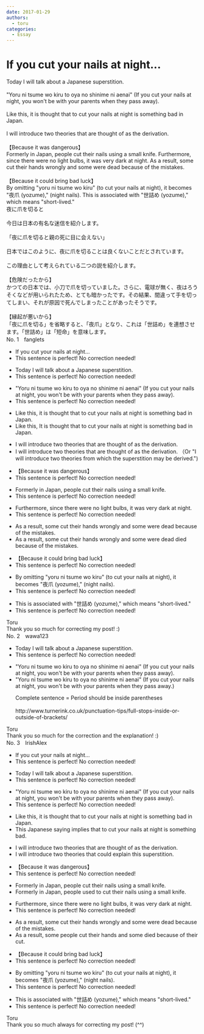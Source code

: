 ```yaml
---
date: 2017-01-29
authors:
  - toru
categories:
  - Essay
---
```


<h1 id="subject_show">If you cut your nails at night...</h1>
<div class="date" hidden>Jan 29, 2017 10:19</div>
<div id="post"><div id="body_show_ori">
Today I will talk about a Japanese superstition.<br/><br/>"Yoru ni tsume wo kiru to oya no shinime ni aenai" (If you cut your nails at night, you won't be with your parents when they pass away).<br/><br/>Like this, it is thought that to cut your nails at night is something bad in Japan.<br/><br/>I will introduce two theories that are thought of as the derivation.<br/><br/>【Because it was dangerous】<br/>Formerly in Japan, people cut their nails using a small knife. Furthermore, since there were no light bulbs, it was very dark at night. As a result, some cut their hands wrongly and some were dead because of the mistakes.<br/><br/>【Because it could bring bad luck】<br/>By omitting "yoru ni tsume wo kiru" (to cut your nails at night), it becomes "夜爪 (yozume)," (night nails). This is associated with "世詰め (yozume)," which means "short-lived." 
</div></div>

<!-- more -->

<div id="post_ja"><div id="body_show_mo">
夜に爪を切ると<br/><br/>今日は日本の有名な迷信を紹介します。<br/><br/>「夜に爪を切ると親の死に目に会えない」<br/><br/>日本ではこのように、夜に爪を切ることは良くないことだとされています。<br/><br/>この理由として考えられている二つの説を紹介します。<br/><br/>【危険だったから】<br/>かつての日本では、小刀で爪を切っていました。さらに、電球が無く、夜はろうそくなどが用いられたため、とても暗かったです。その結果、間違って手を切ってしまい、それが原因で死んでしまったことがあったそうです。<br/><br/>【縁起が悪いから】<br/>「夜に爪を切る」を省略すると、「夜爪」となり、これは「世詰め」を連想させます。「世詰め」は「短命」を意味します。
</div></div>
<div id="block"><div class="first_name"> No. 1　<span class="just_name">fanglets</span></div><div id="block2">
<ul class="correction_field">
<li class="incorrect">If you cut your nails at night...</li>
<li class="corrected perfect">This sentence is perfect! No correction needed!</li>
</ul>
<ul class="correction_field">
<li class="incorrect">Today I will talk about a Japanese superstition.</li>
<li class="corrected perfect">This sentence is perfect! No correction needed!</li>
</ul>
<ul class="correction_field">
<li class="incorrect">"Yoru ni tsume wo kiru to oya no shinime ni aenai" (If you cut your nails at night, you won't be with your parents when they pass away).</li>
<li class="corrected perfect">This sentence is perfect! No correction needed!</li>
</ul>
<ul class="correction_field">
<li class="incorrect">Like this, it is thought that to cut your nails at night is something bad in Japan.</li>
<li class="corrected correct">
<span class="sline">Like this,</span> It is thought that to cut your nails at night is something bad in Japan.
</li>
</ul>
<ul class="correction_field">
<li class="incorrect">I will introduce two theories that are thought of as the derivation.</li>
<li class="corrected correct">
I will introduce two theories that are thought of as the derivation. （Or "I will introduce two theories from which the superstition may be derived.")
</li>
</ul>
<ul class="correction_field">
<li class="incorrect">【Because it was dangerous】</li>
<li class="corrected perfect">This sentence is perfect! No correction needed!</li>
</ul>
<ul class="correction_field">
<li class="incorrect">Formerly in Japan, people cut their nails using a small knife.</li>
<li class="corrected perfect">This sentence is perfect! No correction needed!</li>
</ul>
<ul class="correction_field">
<li class="incorrect">Furthermore, since there were no light bulbs, it was very dark at night.</li>
<li class="corrected perfect">This sentence is perfect! No correction needed!</li>
</ul>
<ul class="correction_field">
<li class="incorrect">As a result, some cut their hands wrongly and some were dead because of the mistakes.</li>
<li class="corrected correct">
As a result, some cut their hands <span class="sline">wrongly</span> and some <span class="sline">were dead</span> <span class="f_red">died </span>because of the mistakes.
</li>
</ul>
<ul class="correction_field">
<li class="incorrect">【Because it could bring bad luck】</li>
<li class="corrected perfect">This sentence is perfect! No correction needed!</li>
</ul>
<ul class="correction_field">
<li class="incorrect">By omitting "yoru ni tsume wo kiru" (to cut your nails at night), it becomes "夜爪 (yozume)," (night nails).</li>
<li class="corrected perfect">This sentence is perfect! No correction needed!</li>
</ul>
<ul class="correction_field">
<li class="incorrect">This is associated with "世詰め (yozume)," which means "short-lived." </li>
<li class="corrected perfect">This sentence is perfect! No correction needed!</li>
</ul>
</div><div class="name"><span class="just_name">Toru</span><br>
Thank you so much for correcting my post! :)
</div>
</div>
<div id="block"><div class="first_name"> No. 2　<span class="just_name">wawa123</span></div><div id="block2">
<ul class="correction_field">
<li class="incorrect">Today I will talk about a Japanese superstition.</li>
<li class="corrected perfect">This sentence is perfect! No correction needed!</li>
</ul>
<ul class="correction_field">
<li class="incorrect">"Yoru ni tsume wo kiru to oya no shinime ni aenai" (If you cut your nails at night, you won't be with your parents when they pass away).</li>
<li class="corrected correct">
"Yoru ni tsume wo kiru to oya no shinime ni aenai" (If you cut your nails at night, you won't be with your parents when they pass away<span class="f_red">.</span>)
<p class="correction_comment">Complete sentence = Period should be inside parentheses<br/><br/>http://www.turnerink.co.uk/punctuation-tips/full-stops-inside-or-outside-of-brackets/</p>
</li>
</ul>
</div><div class="name"><span class="just_name">Toru</span><br>
Thank you so much for the correction and the explanation! :)
</div>
</div>
<div id="block"><div class="first_name"> No. 3　<span class="just_name">IrishAlex</span></div><div id="block2">
<ul class="correction_field">
<li class="incorrect">If you cut your nails at night...</li>
<li class="corrected perfect">This sentence is perfect! No correction needed!</li>
</ul>
<ul class="correction_field">
<li class="incorrect">Today I will talk about a Japanese superstition.</li>
<li class="corrected perfect">This sentence is perfect! No correction needed!</li>
</ul>
<ul class="correction_field">
<li class="incorrect">"Yoru ni tsume wo kiru to oya no shinime ni aenai" (If you cut your nails at night, you won't be with your parents when they pass away).</li>
<li class="corrected perfect">This sentence is perfect! No correction needed!</li>
</ul>
<ul class="correction_field">
<li class="incorrect">Like this, it is thought that to cut your nails at night is something bad in Japan.</li>
<li class="corrected correct">
<span class="f_blue">This Japanese saying implies that </span>to cut your nails at night is something bad.
</li>
</ul>
<ul class="correction_field">
<li class="incorrect">I will introduce two theories that are thought of as the derivation.</li>
<li class="corrected correct">
I will introduce two theories that <span class="f_blue">could explain this superstition</span>.
</li>
</ul>
<ul class="correction_field">
<li class="incorrect">【Because it was dangerous】</li>
<li class="corrected perfect">This sentence is perfect! No correction needed!</li>
</ul>
<ul class="correction_field">
<li class="incorrect">Formerly in Japan, people cut their nails using a small knife.</li>
<li class="corrected correct">
Formerly in Japan, people <span class="f_blue">used to </span>cut their nails using a small knife.
</li>
</ul>
<ul class="correction_field">
<li class="incorrect">Furthermore, since there were no light bulbs, it was very dark at night.</li>
<li class="corrected perfect">This sentence is perfect! No correction needed!</li>
</ul>
<ul class="correction_field">
<li class="incorrect">As a result, some cut their hands wrongly and some were dead because of the mistakes.</li>
<li class="corrected correct">
As a result, some <span class="f_blue">people </span>cut their hands and some <span class="f_blue">died </span>because of <span class="f_blue">their cut</span>.
</li>
</ul>
<ul class="correction_field">
<li class="incorrect">【Because it could bring bad luck】</li>
<li class="corrected perfect">This sentence is perfect! No correction needed!</li>
</ul>
<ul class="correction_field">
<li class="incorrect">By omitting "yoru ni tsume wo kiru" (to cut your nails at night), it becomes "夜爪 (yozume)," (night nails).</li>
<li class="corrected perfect">This sentence is perfect! No correction needed!</li>
</ul>
<ul class="correction_field">
<li class="incorrect">This is associated with "世詰め (yozume)," which means "short-lived." </li>
<li class="corrected perfect">This sentence is perfect! No correction needed!</li>
</ul>
</div><div class="name"><span class="just_name">Toru</span><br>
Thank you so much always for correcting my post! (^^)
</div>
</div>
